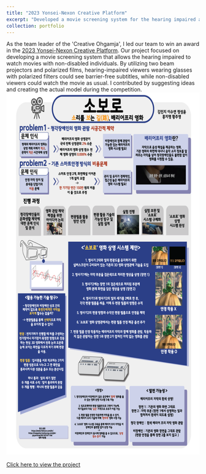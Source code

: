 ```yaml
---
title: "2023 Yonsei-Nexon Creative Platform"
excerpt: "Developed a movie screening system for the hearing impaired and placed 3rd out of 100 teams in the competition."
collection: portfolio
---
```


As the team leader of the 'Creative Ohgamja', I led our team to win an award in the [2023 Yonsei-Nexon Creative Platform](https://yicrc.yonsei.ac.kr/main/creative.asp?mid=m04_03). Our project focused on developing a movie screening system that allows the hearing impaired to watch movies with non-disabled individuals. By utilizing two beam projectors and polarized films, hearing-impaired viewers wearing glasses with polarized filters could see barrier-free subtitles, while non-disabled viewers could watch the movie as usual. I contributed by suggesting ideas and creating the actual model during the competition.<br/><img src='/images/4.우수_크리에이티브 오감자.png'> 

[Click here to view the project](https://yicrc.yonsei.ac.kr/main/creative.asp?cmid=m04_03&mid=m04_03&act=view&bid=7&page=1&idx=1384&ddx=0&sdx=0&keyword=&hID=0&mOpt=A&mYear=2023&mSelH=&sOpt=&lang=k&aact=)
